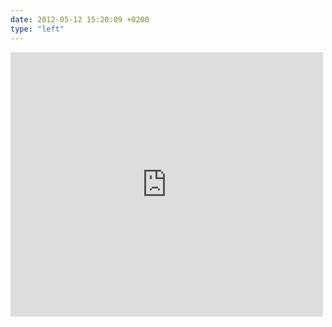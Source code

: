 ```yaml
---
date: 2012-05-12 15:20:09 +0200
type: "left"
---
```

<iframe src="https://www.facebook.com/plugins/post.php?href=https%3A%2F%2Fwww.facebook.com%2Frebbix.company%2Fposts%2F197661663692453%3A0&width=500" width="500" height="423" style="border:none;overflow:hidden" scrolling="no" frameborder="0" allowTransparency="true"></iframe>
